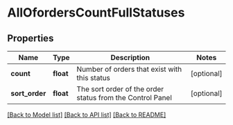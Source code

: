# AllOfordersCountFullStatuses

## Properties
Name | Type | Description | Notes
------------ | ------------- | ------------- | -------------
**count** | **float** | Number of orders that exist with this status | [optional] 
**sort_order** | **float** | The sort order of the order status from the Control Panel | [optional] 

[[Back to Model list]](../../README.md#documentation-for-models) [[Back to API list]](../../README.md#documentation-for-api-endpoints) [[Back to README]](../../README.md)

